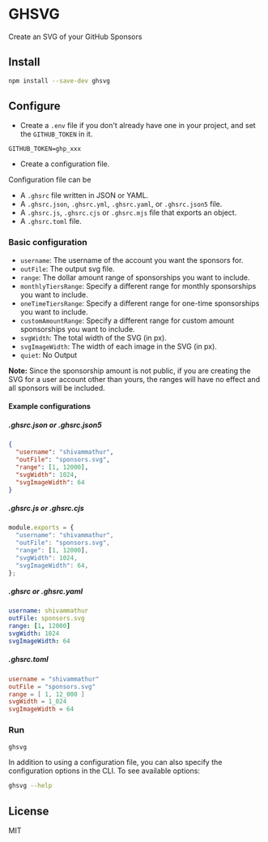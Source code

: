 # GHSVG

Create an SVG of your GitHub Sponsors

## Install
```bash
npm install --save-dev ghsvg
```

## Configure

- Create a `.env` file if you don't already have one in your project, and set the `GITHUB_TOKEN` in it.
```dotenv
GITHUB_TOKEN=ghp_xxx
```

- Create a configuration file.

Configuration file can be 
  - A `.ghsrc` file written in JSON or YAML.
  - A `.ghsrc.json`, `.ghsrc.yml`, `.ghsrc.yaml`, or `.ghsrc.json5` file.
  - A `.ghsrc.js`, `.ghsrc.cjs` or `.ghsrc.mjs` file that exports an object.
  - A `.ghsrc.toml` file.

### Basic configuration

- `username`: The username of the account you want the sponsors for.
- `outFile`: The output svg file.
- `range`: The dollar amount range of sponsorships you want to include.
- `monthlyTiersRange`: Specify a different range for monthly sponsorships you want to include.
- `oneTimeTiersRange`: Specify a different range for one-time sponsorships you want to include.
- `customAmountRange`: Specify a different range for custom amount sponsorships you want to include.
- `svgWidth`: The total width of the SVG (in px).
- `svgImageWidth`: The width of each image in the SVG (in px).
- `quiet`: No Output

**Note:** Since the sponsorship amount is not public, if you are creating the SVG for a user account other than yours, the ranges will have no effect and all sponsors will be included.

#### Example configurations

##### .ghsrc.json or .ghsrc.json5
```json
{
  "username": "shivammathur",
  "outFile": "sponsors.svg",
  "range": [1, 12000],
  "svgWidth": 1024,
  "svgImageWidth": 64
}
```

##### .ghsrc.js or .ghsrc.cjs
```javascript
module.exports = {
  "username": "shivammathur",
  "outFile": "sponsors.svg",
  "range": [1, 12000],
  "svgWidth": 1024,
  "svgImageWidth": 64,
};
```

##### .ghsrc or .ghsrc.yaml
```yaml
username: shivammathur
outFile: sponsors.svg
range: [1, 12000]
svgWidth: 1024
svgImageWidth: 64
```

##### .ghsrc.toml
```toml
username = "shivammathur"
outFile = "sponsors.svg"
range = [ 1, 12_000 ]
svgWidth = 1_024
svgImageWidth = 64
```

### Run

```bash
ghsvg
```

In addition to using a configuration file, you can also specify the configuration options in the CLI. To see available options:

```bash
ghsvg --help
```

## License

MIT
